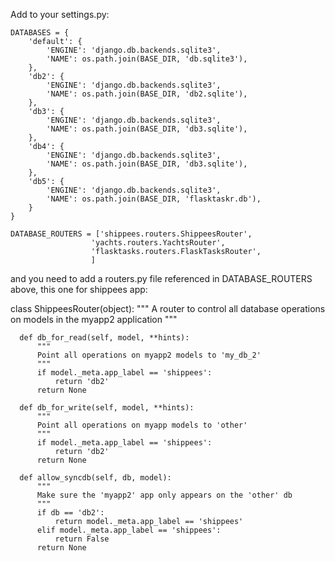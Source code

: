 Add to your settings.py:


    DATABASES = {
        'default': {
            'ENGINE': 'django.db.backends.sqlite3',
            'NAME': os.path.join(BASE_DIR, 'db.sqlite3'),
        },
        'db2': {
            'ENGINE': 'django.db.backends.sqlite3',
            'NAME': os.path.join(BASE_DIR, 'db2.sqlite'),
        },
        'db3': {
            'ENGINE': 'django.db.backends.sqlite3',
            'NAME': os.path.join(BASE_DIR, 'db3.sqlite'),
        },
        'db4': {
            'ENGINE': 'django.db.backends.sqlite3',
            'NAME': os.path.join(BASE_DIR, 'db3.sqlite'),
        },
        'db5': {
            'ENGINE': 'django.db.backends.sqlite3',
            'NAME': os.path.join(BASE_DIR, 'flasktaskr.db'),
        }
    }

    DATABASE_ROUTERS = ['shippees.routers.ShippeesRouter',
                      'yachts.routers.YachtsRouter',
                      'flasktasks.routers.FlaskTasksRouter',
                      ]


and you need to add a routers.py file referenced in DATABASE_ROUTERS above, this one for shippees app:


  class ShippeesRouter(object):
      """
      A router to control all database operations on models in
      the myapp2 application
      """
 
      def db_for_read(self, model, **hints):
          """
          Point all operations on myapp2 models to 'my_db_2'
          """
          if model._meta.app_label == 'shippees':
              return 'db2'
          return None
 
      def db_for_write(self, model, **hints):
          """
          Point all operations on myapp models to 'other'
          """
          if model._meta.app_label == 'shippees':
              return 'db2'
          return None
 
      def allow_syncdb(self, db, model):
          """
          Make sure the 'myapp2' app only appears on the 'other' db
          """
          if db == 'db2':
              return model._meta.app_label == 'shippees'
          elif model._meta.app_label == 'shippees':
              return False
          return None

